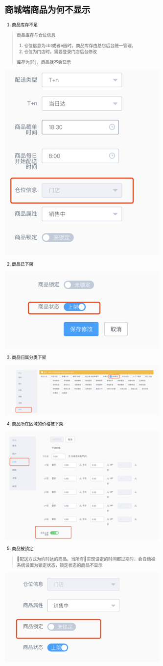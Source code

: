 # 商城端商品为何不显示

1. 商品库存不足

> 商品库存与仓位信息  
>
> 1. 仓位信息为cbt或者e园时，商品库存由总店后台统一管理，  
> 1. 仓位为门店时，需要登录门店后台修改  
>
> 库存为0时，商品就不会显示

 ![](/assets/screenshot/WX20180126-093729@2x.png)

2. 商品已下架

![](/assets/screenshot/WX20180126-093218@2x.png)

3. 商品归属分类下架

![](/assets/screenshot/WX20180126-093551@2x.png)

4. 商品所在区域的价格被下架

![](/assets/screenshot/WX20180126-093923@2x.png)

5. 商品被锁定

> 配送方式为约时达的商品，当所有实现设定的时间都过期时，会自动被系统设置为锁定状态，锁定状态的商品不显示

![](/assets/screenshot/WX20180126-094011@2x.png)



